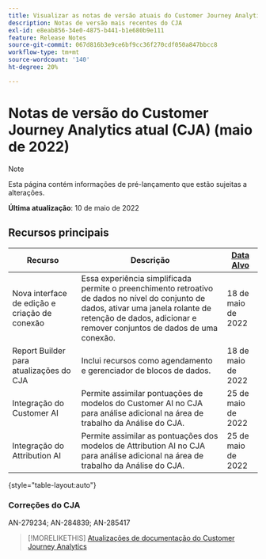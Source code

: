 ```yaml
---
title: Visualizar as notas de versão atuais do Customer Journey Analytics
description: Notas de versão mais recentes do CJA
exl-id: e8eab856-34e0-4875-b441-b1e680b9e111
feature: Release Notes
source-git-commit: 067d816b3e9ce6bf9cc36f270cdf050a847bbcc8
workflow-type: tm+mt
source-wordcount: '140'
ht-degree: 20%

---
```


# Notas de versão do Customer Journey Analytics atual (CJA) (maio de 2022)

>[!NOTE]
>
>Esta página contém informações de pré-lançamento que estão sujeitas a alterações.

**Última atualização**: 10 de maio de 2022

## Recursos principais

| Recurso | Descrição | [Data Alvo](/help/release-notes/releases.md) |
| ----------- | ---------- | ----- |
| Nova interface de edição e criação de conexão | Essa experiência simplificada permite o preenchimento retroativo de dados no nível do conjunto de dados, ativar uma janela rolante de retenção de dados, adicionar e remover conjuntos de dados de uma conexão. | 18 de maio de 2022 |
| Report Builder para atualizações do CJA | Inclui recursos como agendamento e gerenciador de blocos de dados. | 18 de maio de 2022 |
| Integração do Customer AI | Permite assimilar pontuações de modelos do Customer AI no CJA para análise adicional na área de trabalho da Análise do CJA. | 25 de maio de 2022 |
| Integração do Attribution AI | Permite assimilar as pontuações dos modelos de Attribution AI no CJA para análise adicional na área de trabalho da Análise do CJA. | 25 de maio de 2022 |

{style=&quot;table-layout:auto&quot;}

### Correções do CJA

AN-279234; AN-284839; AN-285417

>[!MORELIKETHIS]
>[Atualizações de documentação do Customer Journey Analytics](/help/release-notes/doc-changes.md)
